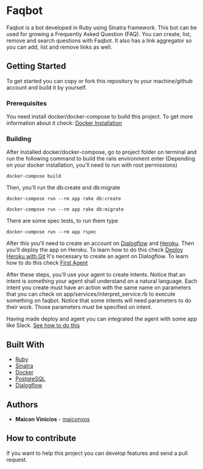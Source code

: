 # Faqbot

Faqbot is a bot developed in Ruby using Sinatra framework. This bot can be used for growing
a Frequently Asked Question (FAQ). You can create, list, remove and search questions with Faqbot.
It also has a link aggregator so you can add, list and remove links as well.

## Getting Started

To get started you can copy or fork this repository to your machine/github account and build it by yourself.

### Prerequisites

You need install docker/docker-compose to build this project.
To get more information about it check: [Docker Installation](https://docs.docker.com/engine/installation/)

### Building

After installed docker/docker-compose, go to project folder on terminal and run the following command to build the rails environment enter (Depending on your docker installation, you'll need to run with root permissions)

```
docker-compose build
```

Then, you'll run the db:create and db:migrate

```
docker-compose run --rm app rake db:create
```

```
docker-compose run --rm app rake db:migrate
```

There are some spec tests, to run them type
```
docker-compose run --rm app rspec
```

After this you'll need to create an account on [Dialogflow](https://dialogflow.com/) and [Heroku](https://heroku.com/).
Then you'll deploy the app on Heroku. To learn how to do this check [Deploy Heroku with Git](https://devcenter.heroku.com/articles/git)
It's necessary to create an agent on Dialogflow. To learn how to do this check [First Agent](https://dialogflow.com/docs/getting-started/building-your-first-agent)

After these steps, you'll use your agent to create intents. Notice that an intent is something your agent
shall understand on a natural language. Each intent you create must have an action with the same name on parameters that you can check on app/services/interpret_service.rb to execute something on faqbot.
Notice that some intents will need parameters to do their work. Those parameters must be specified on intent.

Having made deploy and agent you can integrated the agent with some app like Slack. [See how to do this](https://dialogflow.com/docs/integrations/)

## Built With

* [Ruby](https://www.ruby-lang.org/en/)
* [Sinatra](http://www.sinatrarb.com/)
* [Docker](https://www.docker.com/)
* [PostgreSQL](https://www.postgresql.org/)
* [Dialogflow](http://dialogflow.com/)

## Authors

* **Maicon Vinicios** - [maiconvos](https://github.com/maiconvos)

## How to contribute

If you want to help this project you can develop features and send a pull request.
